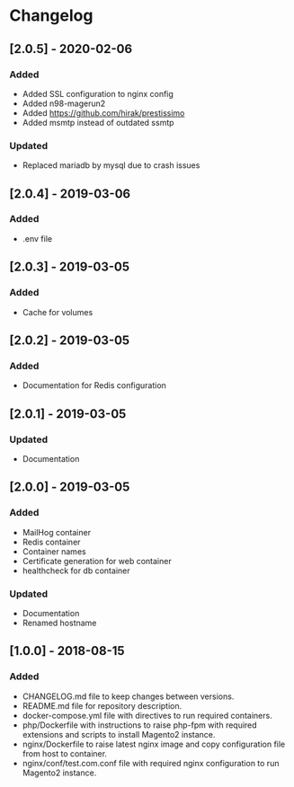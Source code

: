 # Changelog

## [2.0.5] - 2020-02-06
### Added
- Added SSL configuration to nginx config
- Added n98-magerun2
- Added https://github.com/hirak/prestissimo
- Added msmtp instead of outdated ssmtp 

###  Updated
- Replaced mariadb by mysql due to crash issues

## [2.0.4] - 2019-03-06
### Added
- .env file

## [2.0.3] - 2019-03-05
### Added
- Cache for volumes

## [2.0.2] - 2019-03-05
### Added
- Documentation for Redis configuration

## [2.0.1] - 2019-03-05
### Updated
- Documentation

## [2.0.0] - 2019-03-05
### Added
- MailHog container
- Redis container
- Container names
- Certificate generation for web container
- healthcheck for db container

### Updated
- Documentation
- Renamed hostname

## [1.0.0] - 2018-08-15
### Added
- CHANGELOG.md file to keep changes between versions.
- README.md file for repository description.
- docker-compose.yml file with directives to run required containers.
- php/Dockerfile with instructions to raise php-fpm with required extensions and scripts to install Magento2 instance.
- nginx/Dockerfile to raise latest nginx image and copy configuration file from host to container.
- nginx/conf/test.com.conf file with required nginx configuration to run Magento2 instance.
